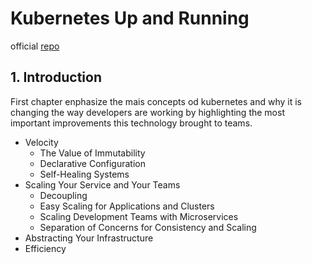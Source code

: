 # Kubernetes Up and Running
official  [repo]('https://github.com/kubernetes-up-and-running')

## 1. Introduction
First chapter enphasize the mais concepts od kubernetes and why it is changing the way developers are working by highlighting the most important improvements this technology brought to teams.
* Velocity   
    * The Value of Immutability   
    * Declarative Configuration    
    * Self-Healing Systems   
* Scaling Your Service and Your Teams    
    * Decoupling   
    * Easy Scaling for Applications and Clusters   
    * Scaling Development Teams with Microservices   
    * Separation of Concerns for Consistency and Scaling   
* Abstracting Your Infrastructure   
* Efficiency

